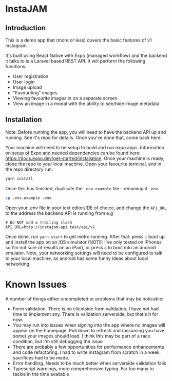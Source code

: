 # InstaJAM

## Introduction
This is a demo app that (more or less) covers the basic features of v1 Instagram.  

It's built using React Native with Expo (managed workflow) and the backend it talks to is a Laravel based REST API.  It will perform the following functions:
- User registration
- User login
- Image upload
- "Favouriting" images
- Viewing favourite images in on a separate screen
- View an image in a modal with the ability to see/hide image metadata

## Installation
Note: Before running the app, you will need to have the backend API up and running.  See it's repo for details.  Once you've done that, come back here.

Your machine will need to be setup to build and run expo apps.  Information on setup of Expo and needed dependencies can be found here: https://docs.expo.dev/get-started/installation.
Once your machine is ready, clone the repo to your local machine.  Open your favourite terminal, and in the repo directory run:

```sh
yarn install
```

Once this has finished, duplicate the `.env.example` file - renaming it `.env`. 

```sh
cp .env.example .env
```

Open your .env file in your text editor/IDE of choice, and change the `API_URL` to the address the backend API is running from e.g`

```env
# Do NOT add a trailing slash
API_URL=http://instajam-api.test/api/v1
```

Once done, run `yarn start` to get metro running.  After that: press `i` boot up and install the app on an iOS simulator (NOTE: I've only
tested on iPhones so I'm not sure of results on an iPad), or press `a` to boot into an android emulator.  Note, your networking settings will 
need to be configured to talk to your local machine, as android has some funny ideas about local networking.

# Known Issues
A number of things either uncompleted or problems that may be noticable:
- Form validation.  There is no clientside form validation, I have not had time to implement any.  There is validation serverside, but that's it for now.
- You may run into issues when signing into the app where no images will appear on the homepage.  Pull down to refresh and (assuming you have some) your images should load.  I think this may be part of a race condition, but I'm still debugging the issue
- There are probably a few opportunities for performance enhancements and code refactoring.  I had to write instagram from scratch in a week, sacrifices had to be made.
- Error handling.  Needs to be much better when serverside validation fails
- Typescript warnings, more comprehensive typing. Far too many to tackle in the time available